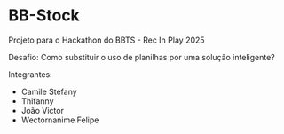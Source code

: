 # BB-Stock
Projeto para o Hackathon do BBTS - Rec In Play 2025

Desafio: Como substituir o uso de planilhas por uma solução inteligente?

Integrantes: 
- Camile Stefany
- Thifanny 
- João Victor
- Wectornanime Felipe 

